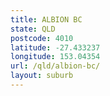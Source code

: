```yaml
---
title: ALBION BC
state: QLD
postcode: 4010
latitude: -27.433237
longitude: 153.04354
url: /qld/albion-bc/
layout: suburb
---
```

